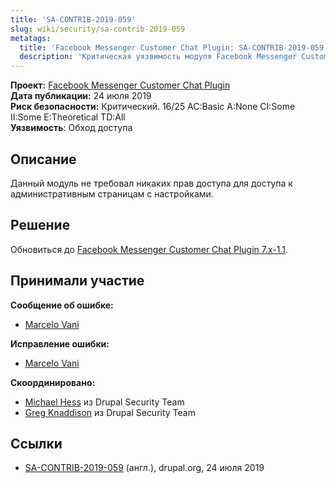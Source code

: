 ```yaml
---
title: 'SA-CONTRIB-2019-059'
slug: wiki/security/sa-contrib-2019-059
metatags:
  title: 'Facebook Messenger Customer Chat Plugin: SA-CONTRIB-2019-059'
  description: 'Критическая уязвимость модуля Facebook Messenger Customer Chat Plugin. Устранена в версии 7.x-1.1'
---
```


**Проект:** [Facebook Messenger Customer Chat Plugin](https://www.drupal.org/project/fb_messenger_customer_chat_plugin)\
**Дата публикации:** 24 июля 2019\
**Риск безопасности:** Критический. 16/25 AC:Basic A:None CI:Some II:Some E:Theoretical TD:All\
**Уязвимость**: Обход доступа

## Описание

Данный модуль не требовал никаких прав доступа для доступа к административным страницам с настройками.

## Решение

Обновиться до [Facebook Messenger Customer Chat Plugin 7.x-1.1](https://www.drupal.org/project/fb_messenger_customer_chat_plugin/releases/7.x-1.1).

## Принимали участие

**Сообщение об ошибке:**

- [Marcelo Vani](https://www.drupal.org/user/854220)

**Исправление ошибки:**

- [Marcelo Vani](https://www.drupal.org/user/854220)

**Скоординировано:**

- [Michael Hess](https://www.drupal.org/user/102818) из Drupal Security Team
- [Greg Knaddison](https://www.drupal.org/user/36762) из Drupal Security Team

## Ссылки

- [SA-CONTRIB-2019-059](https://www.drupal.org/sa-contrib-2019-059) (англ.), drupal.org, 24 июля 2019